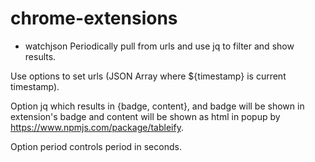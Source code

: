 # chrome-extensions
- watchjson
 Periodically pull from urls and use jq to filter and show results.
 
 Use options to set urls (JSON Array where ${timestamp} is current timestamp). 
 
 Option jq which results in {badge, content}, and badge will be shown in extension's badge and content will be shown as html in popup by https://www.npmjs.com/package/tableify.
 
 Option period controls period in seconds.